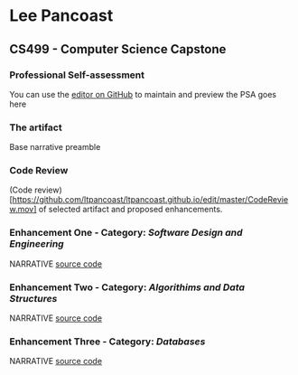 # Lee Pancoast

## CS499 - Computer Science Capstone


### Professional Self-assessment
You can use the [editor on GitHub](https://github.com/ltpancoast/ltpancoast.github.io/edit/master/README.md) to maintain and preview the 
PSA goes here

### The artifact
Base narrative preamble

### Code Review
(Code review)[https://github.com/ltpancoast/ltpancoast.github.io/edit/master/CodeReview.mov] of selected artifact and proposed enhancements.

### Enhancement One - Category: _Software Design and Engineering_
NARRATIVE
[source code](https://github.com/ltpancoast/ltpancoast.github.io/edit/master/enhancedFinalREST.py)

### Enhancement Two - Category: _Algorithims and Data Structures_
NARRATIVE
[source code](https://github.com/ltpancoast/ltpancoast.github.io/edit/master/enhancedFinalREST.py)

### Enhancement Three - Category: _Databases_
NARRATIVE
[source code](https://github.com/ltpancoast/ltpancoast.github.io/edit/master/index.html)
